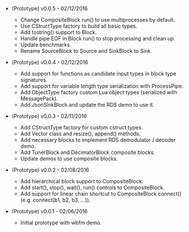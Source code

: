 * (Prototype) v0.0.5 - 02/12/2016
    * Change CompositeBlock run() to use multiprocesses by default.
    * Use CStructType factory to build all basic types.
    * Add tostring() support to Block.
    * Handle pipe EOF in Block run() to stop processing and clean up.
    * Update benchmarks.
    * Rename <Name>SourceBlock to <Name>Source and <Name>SinkBlock to <Name>Sink.

* (Prototype) v0.0.4 - 02/12/2016
    * Add support for functions as candidate input types in block type signatures.
    * Add support for variable length type serialization with ProcessPipe.
    * Add ObjectType factory custom Lua object types (serialized with MessagePack).
    * Add JsonSinkBlock and update the RDS demo to use it.

* (Prototype) v0.0.3 - 02/11/2016
    * Add CStructType factory for custom cstruct types.
    * Add Vector class and resize(), append() methods.
    * Add necessary blocks to implement RDS demodulator / decoder demo.
    * Add TunerBlock and DecimatorBlock composite blocks.
    * Update demos to use composite blocks.

* (Prototype) v0.0.2 - 02/08/2016
    * Add hierarchical block support to CompositeBlock.
    * Add start(), stop(), wait(), run() controls to CompositeBlock.
    * Add support for linear chain shortcut to CompositeBlock connect() (e.g. connect(b1, b2, b3, ...)).

* (Prototype) v0.0.1 - 02/06/2016
    * Initial prototype with wbfm demo.
